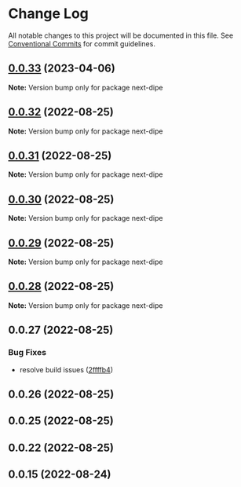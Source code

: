 # Change Log

All notable changes to this project will be documented in this file.
See [Conventional Commits](https://conventionalcommits.org) for commit guidelines.

## [0.0.33](https://github.com/DavideBruner/data-pipe/compare/next-dipe@0.0.32...next-dipe@0.0.33) (2023-04-06)

**Note:** Version bump only for package next-dipe





## [0.0.32](https://github.com/DavideBruner/data-pipe/compare/next-dipe@0.0.28...next-dipe@0.0.32) (2022-08-25)

**Note:** Version bump only for package next-dipe





## [0.0.31](https://github.com/DavideBruner/data-pipe/compare/next-dipe@0.0.28...next-dipe@0.0.31) (2022-08-25)

**Note:** Version bump only for package next-dipe





## [0.0.30](https://github.com/DavideBruner/data-pipe/compare/next-dipe@0.0.28...next-dipe@0.0.30) (2022-08-25)

**Note:** Version bump only for package next-dipe





## [0.0.29](https://github.com/DavideBruner/data-pipe/compare/next-dipe@0.0.28...next-dipe@0.0.29) (2022-08-25)

**Note:** Version bump only for package next-dipe





## [0.0.28](https://github.com/DavideBruner/data-pipe/compare/next-dipe@0.0.27...next-dipe@0.0.28) (2022-08-25)

**Note:** Version bump only for package next-dipe





## 0.0.27 (2022-08-25)


### Bug Fixes

* resolve build issues ([2ffffb4](https://github.com/DavideBruner/data-pipe/commit/2ffffb4f1364a8d17a0799e86284cfc34147d65a))



## 0.0.26 (2022-08-25)



## 0.0.25 (2022-08-25)



## 0.0.22 (2022-08-25)



## 0.0.15 (2022-08-24)
